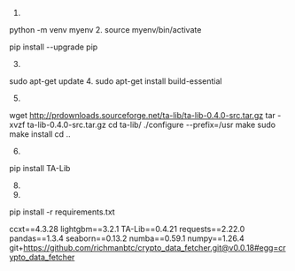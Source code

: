 1.
python -m venv myenv
2.
source myenv/bin/activate

pip install --upgrade pip

3.
sudo apt-get update
4.
sudo apt-get install build-essential

5.
wget http://prdownloads.sourceforge.net/ta-lib/ta-lib-0.4.0-src.tar.gz
tar -xvzf ta-lib-0.4.0-src.tar.gz
cd ta-lib/
./configure --prefix=/usr
make
sudo make install
cd ..

6.
pip install TA-Lib

8.
9.
pip install -r requirements.txt

ccxt==4.3.28
lightgbm==3.2.1
TA-Lib==0.4.21
requests==2.22.0
pandas==1.3.4
seaborn==0.13.2
numba==0.59.1
numpy==1.26.4
git+https://github.com/richmanbtc/crypto_data_fetcher.git@v0.0.18#egg=crypto_data_fetcher
#
